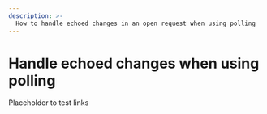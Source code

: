 ```yaml
---
description: >-
  How to handle echoed changes in an open request when using polling
---
```


# Handle echoed changes when using polling

Placeholder to test links
